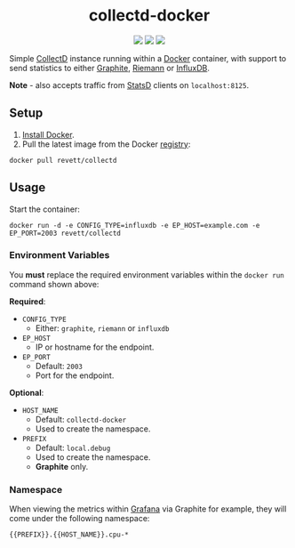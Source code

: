 <h1 align="center">collectd-docker</h1>

<p align="center">
  <a href="https://github.com/revett/collectd-docker/releases" target="_blank"><img src="https://img.shields.io/github/release/revett/collectd-docker.svg?style=flat-square&label=Release"></a>
  <a href="http://opensource.org/licenses/MIT" target="_blank"><img src="https://img.shields.io/badge/License-MIT-95a5a6.svg?style=flat-square"></a>
  <a href="https://registry.hub.docker.com/u/revett/collectd/" target="_blank"><img src="https://img.shields.io/badge/Docker-Hub-70D4FF.svg?style=flat-square"></a>
</p>

Simple [CollectD](https://github.com/collectd/collectd) instance running within a [Docker](https://github.com/docker/docker) container, with support to send statistics to either [Graphite](https://github.com/graphite-project), [Riemann](http://riemann.io/) or [InfluxDB](https://github.com/influxdb/influxdb).

**Note** - also accepts traffic from [StatsD](https://github.com/etsy/statsd/) clients on `localhost:8125`.

## Setup

1. [Install Docker](http://docs.docker.com/installation/mac/).
2. Pull the latest image from the Docker [registry](https://registry.hub.docker.com/u/revett/collectd/):

```
docker pull revett/collectd
```

## Usage

Start the container:

```
docker run -d -e CONFIG_TYPE=influxdb -e EP_HOST=example.com -e EP_PORT=2003 revett/collectd
```

### Environment Variables

You **must** replace the required environment variables within the `docker run` command shown above:

**Required**:

* `CONFIG_TYPE`
  - Either: `graphite`, `riemann` or `influxdb`
* `EP_HOST`
  - IP or hostname for the endpoint.
* `EP_PORT`
  - Default: `2003`
  - Port for the endpoint.

**Optional**:

* `HOST_NAME`
  - Default: `collectd-docker`
  - Used to create the namespace.
* `PREFIX`
  - Default: `local.debug`
  - Used to create the namespace.
  - **Graphite** only.

### Namespace

When viewing the metrics within [Grafana](http://grafana.org/) via Graphite for example, they will come under the following namespace:

```
{{PREFIX}}.{{HOST_NAME}}.cpu-*
```

